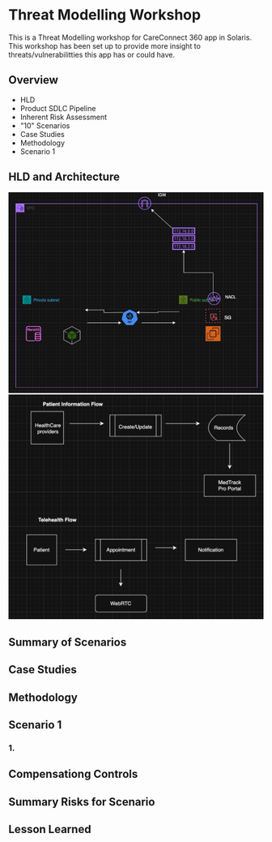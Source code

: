 # Threat Modelling Workshop

This is a Threat Modelling workshop for CareConnect 360 app in Solaris. This workshop has been set up to provide more insight to threats/vulnerabilitties this app has or could have.

## Overview

- HLD
- Product SDLC Pipeline
- Inherent Risk Assessment
- "10" Scenarios
- Case Studies
- Methodology
- Scenario 1

## HLD and Architecture

![Screenshot of CC360 HLD](media/CC360%20HLD.png)
![Screenshot of CC360 DFD](media/CareConnect360_DFD.png)

## Summary of Scenarios

## Case Studies

## Methodology

## Scenario 1

### 1.

## Compensationg Controls

## Summary Risks for Scenario

## Lesson Learned
